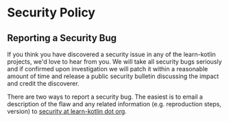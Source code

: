<!-- Space: Projects -->
<!-- Parent: LearnKotlin -->
<!-- Title: Security LearnKotlin -->
<!-- Label: LearnKotlin -->
<!-- Label: Security -->
<!-- Include: docs/disclaimer.md -->
<!-- Include: ac:toc -->

# Security Policy

## Reporting a Security Bug

If you think you have discovered a security issue in any of the learn-kotlin projects, we'd love to hear from you. We will take all security bugs seriously and if confirmed upon investigation we will patch it within a reasonable amount of time and release a public security bulletin discussing the impact and credit the discoverer.

There are two ways to report a security bug. The easiest is to email a description of the flaw and any related information (e.g. reproduction steps, version) to [security at learn-kotlin dot org](mailto:security@hadenlabs.com).
